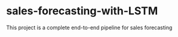 # sales-forecasting-with-LSTM
 This project is a complete end-to-end pipeline for sales forecasting
